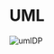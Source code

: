 # UML

![umlDP](https://user-images.githubusercontent.com/82477641/123521211-028f2d00-d6be-11eb-9dba-ab25a00226d3.png)

